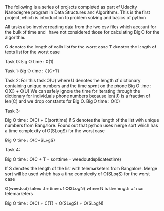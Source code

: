 The following is a series of projects completed as part of Udacity Nanodegree program in Data Structures and Algorithms.
This is the first project, which is introduction to problem solving and basics of python

All tasks also involve reading data from the two csv files which account for the bulk of time and I have not considered those for calculating Big O for the algorithm.

C denotes the length of calls list for the worst case
T denotes the length of texts list for the worst case

Task 0:
Big O time : O(1)

Task 1:
Big O time : O(C+T)

Task 2:
For this task O(U) where U denotes the length of dictionary containing unique numbers and the time spent on the phone 
Big O time : O(C) + O(U)
We can safely ignore the time for iterating through the dictionary for individuals phone numbers because len(U) is a fraction of len(C) and we drop constants for Big O. 
Big O time : O(C)

Task 3:

Big O time : O(C) + O(sorttime)
If S denotes the length of the list with unique numbers from Bangalore. Found out that python uses merge sort which has a time complexity of O(SLogS) for the worst case

Big O time : O(C+SLogS)

Task 4:

Big O time : O(C + T + sorttime + weedoutduplicatestime)

If S denotes the length of the list with telemarketers from Bangalore. Merge sort will be used which has a time complexity of O(SLogS) for the worst case

O(weedout) takes the time of O(SLogN) where N is the length of non telemarketers

Big O time : O(C) + O(T) + O(SLogS) + O(SLogN)
